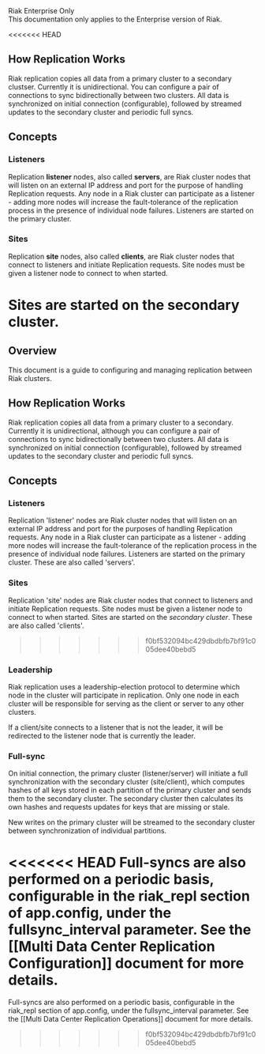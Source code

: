 <div class="info"><div class="title">Riak Enterprise Only</div>This documentation only applies to the Enterprise version of Riak.</div>

<<<<<<< HEAD
## How Replication Works
Riak replication copies all data from a primary cluster to a secondary clustser. Currently it is unidirectional. You can configure a pair of connections to sync bidirectionally between two clusters. All data is synchronized on initial connection (configurable), followed by streamed updates to the secondary cluster and periodic full syncs.

## Concepts
### Listeners
Replication **listener** nodes, also called **servers**, are Riak cluster nodes that will listen on an external IP address and port for the purpose of handling Replication requests. Any node in a Riak cluster can participate as a listener - adding more nodes will increase the fault-tolerance of the replication process in the presence of individual node failures. Listeners are started on the primary cluster.

### Sites
Replication **site** nodes, also called **clients**, are Riak cluster nodes that connect to listeners and initiate Replication requests. Site nodes must be given a listener node to connect to when started.

Sites are started on the secondary cluster.
=======
## Overview
This document is a guide to configuring and managing replication between Riak clusters.

## How Replication Works
Riak replication copies all data from a primary cluster to a secondary. Currently it is unidirectional, although you can configure a pair of connections to sync bidirectionally between two clusters. All data is synchronized on initial connection (configurable), followed by streamed updates to the secondary cluster and periodic full syncs.

## Concepts
### Listeners
Replication 'listener' nodes are Riak cluster nodes that will listen on an external IP address and port for the purposes of handling Replication requests. Any node in a Riak cluster can participate as a listener - adding more nodes will increase the fault-tolerance of the replication process in the presence of individual node failures. Listeners are started on the primary cluster. These are also called 'servers'.

### Sites
Replication 'site' nodes are Riak cluster nodes that connect to listeners and initiate Replication requests. Site nodes must be given a listener node to connect to when started. Sites are started on the *secondary cluster*. These are also called 'clients'.
>>>>>>> f0bf532094bc429dbdbfb7bf91c005dee40bebd5

### Leadership
Riak replication uses a leadership-election protocol to determine which node in the cluster will participate in replication. Only one node in each cluster will be responsible for serving as the client or server to any other clusters.

If a client/site connects to a listener that is not the leader, it will be redirected to the listener node that is currently the leader.

### Full-sync
On initial connection, the primary cluster (listener/server) will initiate a full synchronization with the secondary cluster (site/client), which computes hashes of all keys stored in each partition of the primary cluster and sends them to the secondary cluster. The secondary cluster then calculates its own hashes and requests updates for keys that are missing or stale.

New writes on the primary cluster will be streamed to the secondary cluster between synchronization of individual partitions.

<<<<<<< HEAD
Full-syncs are also performed on a periodic basis, configurable in the riak_repl section of app.config, under the fullsync_interval parameter. See the [[Multi Data Center Replication Configuration]] document for more details.
=======
Full-syncs are also performed on a periodic basis, configurable in the riak_repl section of app.config, under the fullsync_interval parameter. See the [[Multi Data Center Replication Operations]] document for more details.
>>>>>>> f0bf532094bc429dbdbfb7bf91c005dee40bebd5
